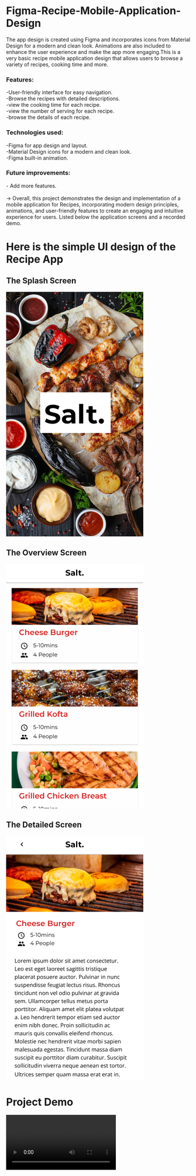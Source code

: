 # Figma-Recipe-Mobile-Application-Design
The app design is created using Figma and incorporates icons from Material Design for a modern and clean look. Animations are also included to enhance the user experience and make the app more engaging.This is a very basic recipe mobile application design that allows users to browse a variety of recipes, cooking time and more.

<h3>Features:</h3>

-User-friendly interface for easy navigation.<br>
-Browse the recipes with detailed descriptions.<br>
-view the cooking time for each recipe.<br>
-view the number of serving for each recipe.<br>
-browse the details of each recipe.<br>

<h3>Technologies used:</h3>

-Figma for app design and layout.<br>
-Material Design icons for a modern and clean look.<br>
-Figma built-in animation.<br>

<h3>Future improvements:</h3>
- Add more features.<br>
<br>
-> Overall, this project demonstrates the design and implementation of a mobile application for Recipes, incorporating modern design principles, animations, and user-friendly features to create an engaging and intuitive experience for users. Listed below the application screens and a recorded demo.

# Here is the simple UI design of the Recipe App

<div>
<h2> The Splash Screen </h2>
<img src="Splash Screen.png"></img>
<br>
<h2> The Overview Screen </h2>
<img src="Overview.png"></img>
<br>
<h2> The Detailed Screen </h2>
<img src="Detailed Screen.png"></img>
</div>

# Project  Demo

<video controls autoplay>
      <source src="/build/videos/arcnet.io(7-sec).mp4" type=video/mp4>
</video>
